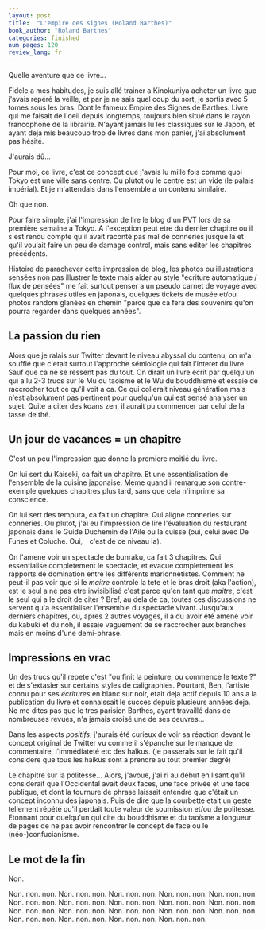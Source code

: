 ```yaml
---
layout: post
title:  "L'empire des signes (Roland Barthes)"
book_author: "Roland Barthes"
categories: finished
num_pages: 120
review_lang: fr
---
```


Quelle aventure que ce livre...

Fidele a mes habitudes, je suis allé trainer a Kinokuniya acheter un livre que j'avais repéré la veille, et par je ne sais quel coup du sort, je sortis avec 5 tomes sous les bras. Dont le fameux Empire des Signes de Barthes. Livre qui me faisait de l'oeil depuis longtemps, toujours bien situé dans le rayon francophone de la librairie. N'ayant jamais lu les classiques sur le Japon, et ayant deja mis beaucoup trop de livres dans mon panier, j'ai absolument pas hésité.

J'aurais dû...

Pour moi, ce livre, c'est ce concept que j'avais lu mille fois comme quoi Tokyo est une ville sans centre. Ou plutot ou le centre est un vide (le palais impérial). Et je m'attendais dans l'ensemble a un contenu similaire.

Oh que non.

Pour faire simple, j'ai l'impression de lire le blog d'un PVT lors de sa première semaine a Tokyo. A l'exception peut etre du dernier chapitre ou il s'est rendu compte qu'il avait raconté pas mal de conneries jusque la et qu'il voulait faire un peu de damage control, mais sans editer les chapitres précédents.

Histoire de parachever cette impression de blog, les photos ou illustrations sensées non pas illustrer le texte mais aider au style "ecriture automatique / flux de pensées" me fait surtout penser a un pseudo carnet de voyage avec quelques phrases utiles en japonais, quelques tickets de musée et/ou photos random glanées en chemin "parce que ca fera des souvenirs qu'on pourra regarder dans quelques années".

## La passion du rien

Alors que je ralais sur Twitter devant le niveau abyssal du contenu, on m'a soufflé que c'etait surtout l'approche sémiologie qui fait l'interet du livre. Sauf que ca ne se ressent pas du tout. On dirait un livre écrit par quelqu'un qui a lu 2-3 trucs sur le Mu du taoïsme et le Wu du bouddhisme et essaie de raccrocher tout ce qu'il voit a ca. Ce qui collerait niveau génération mais n'est absolument pas pertinent pour quelqu'un qui est sensé analyser un sujet. Quite a citer des koans zen, il aurait pu commencer par celui de la tasse de thé.

## Un jour de vacances = un chapitre

C'est un peu l'impression que donne la premiere moitié du livre.

On lui sert du Kaiseki, ca fait un chapitre. Et une essentialisation de l'ensemble de la cuisine japonaise. Meme quand il remarque son contre-exemple quelques chapitres plus tard, sans que cela n'imprime sa conscience.

On lui sert des tempura, ca fait un chapitre. Qui aligne conneries sur conneries. Ou plutot, j'ai eu l'impression de lire l'évaluation du restaurant japonais dans le Guide Duchemin de l'Aile ou la cuisse (oui, celui avec De Funes et Coluche. Oui,　c'est de ce niveau la).

On l'amene voir un spectacle de bunraku, ca fait 3 chapitres. Qui essentialise completement le spectacle, et evacue completement les rapports de domination entre les différents marionnetistes. Comment ne peut-il pas voir que si le *maitre* controle la tete et le bras droit (aka l'action), est le seul a ne pas etre invisibilisé c'est parce qu'en tant que *maitre*, c'est le seul qui a le droit de citer ? Bref, au dela de ca, toutes ces discussions ne servent qu'a essentialiser l'ensemble du spectacle vivant. Jusqu'aux derniers chapitres, ou, apres 2 autres voyages, il a du avoir été amené voir du kabuki et du noh, il essaie vaguement de se raccrocher aux branches mais en moins d'une demi-phrase.

## Impressions en vrac

Un des trucs qu'il repete c'est "ou finit la peinture, ou commence le texte ?" et de s'extasier sur certains styles de caligraphies. Pourtant, Ben, l'artiste connu pour ses *écritures* en blanc sur noir, etait deja actif depuis 10 ans a la publication du livre et connaissait le succes depuis plusieurs années deja. Ne me dites pas que le tres parisien Barthes, ayant travaillé dans de nombreuses revues, n'a jamais croisé une de ses oeuvres...

Dans les aspects *positifs*, j'aurais été curieux de voir sa réaction devant le concept original de Twitter vu comme il s'épanche sur le manque de commentaire, l'immédiateté etc des haîkus. (je passerais sur le fait qu'il considere que tous les haikus sont a prendre au  tout premier degré)

Le chapitre sur la politesse... Alors, j'avoue, j'ai ri au début en lisant qu'il considerait que l'Occidental avait deux faces, une face privée et une face publique, et dont la tournure de phrase laissait entendre que c'était un concept inconnu des japonais. Puis de dire que la courbette etait un geste tellement répété qu'il perdait toute valeur de soumission et/ou de politesse. Etonnant pour quelqu'un qui cite du bouddhisme et du taoïsme a longueur de pages de ne pas avoir rencontrer le concept de face ou le (néo-)confucianisme.

## Le mot de la fin

Non.

Non. non. non. Non. non. non. Non. non. non. Non. non. non. Non. non. non. Non. non. non. Non. non. non. Non. non. non. Non. non. non. Non. non. non. Non. non. non. Non. non. non. Non. non. non. Non. non. non. Non. non. non. Non. non. non. Non. non. non. Non. non. non. Non. non. non. 